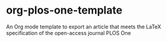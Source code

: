 org-plos-one-template
=====================

An Org mode template to export an article that meets the LaTeX specification of the open-access journal PLOS One
